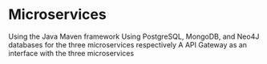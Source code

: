 # Microservices
Using the Java Maven framework
Using PostgreSQL, MongoDB, and Neo4J databases for the three microservices 
respectively
A API Gateway as an interface with the three microservices